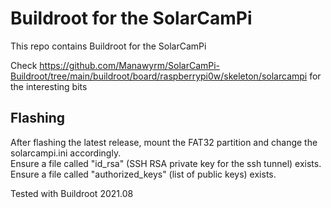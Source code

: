 Buildroot for the SolarCamPi
====================================

This repo contains Buildroot for the SolarCamPi

Check
https://github.com/Manawyrm/SolarCamPi-Buildroot/tree/main/buildroot/board/raspberrypi0w/skeleton/solarcampi
for the interesting bits

## Flashing

After flashing the latest release, mount the FAT32 partition and change the solarcampi.ini accordingly.  
Ensure a file called "id_rsa" (SSH RSA private key for the ssh tunnel) exists.  
Ensure a file called "authorized_keys" (list of public keys) exists.  

Tested with Buildroot 2021.08
